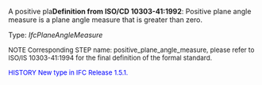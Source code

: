 ﻿A positive pla**Definition from ISO/CD 10303-41:1992**: Positive plane angle measure is a plane angle measure that is greater than zero.

Type: _IfcPlaneAngleMeasure_

> <font size="-1">
  NOTE Corresponding STEP name: positive_plane_angle_measure, please refer to ISO/IS 10303-41:1994
  for the final definition of the formal standard.
</font>

> <font size="-1" color="#0000FF">
  HISTORY New type in IFC Release 1.5.1.
</font>